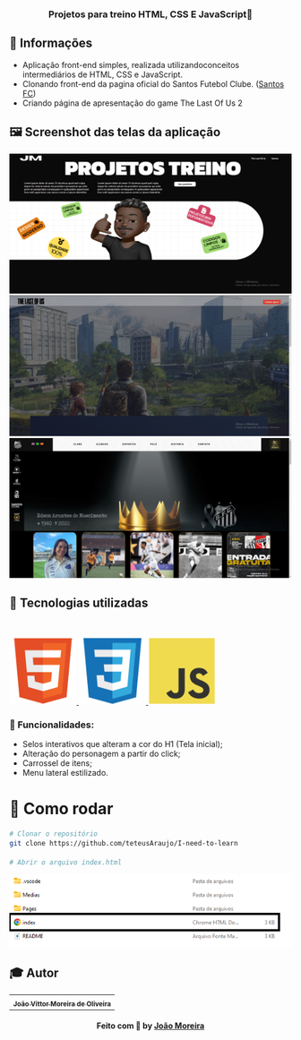 <h3 align="center">
  Projetos para treino HTML, CSS E JavaScript📝
</h3>

## 🔖 Informações

- Aplicação front-end simples, realizada utilizandoconceitos intermediários de HTML, CSS e JavaScript. 
- Clonando front-end da pagina oficial do Santos Futebol Clube. (<a href="https://www.santosfc.com.br/">Santos FC</a>)
- Criando página de apresentação do game The Last Of Us 2

## 🖼 Screenshot das telas da aplicação

<img src="/Medias/inicial.png" alt="Imagem da tela de calculo de IMC com um desenho obeso">

<img src="/Medias/tlu.png" alt="Imagem da tela de calculo de IMC com um desenho obeso">

<img src="/Medias/sfc.png" alt="Imagem da tela de calculo de IMC com um desenho obeso">
<br/>


## 🚀 Tecnologias utilizadas 

<br/>
<p align="left">
  <a href="https://developer.mozilla.org/pt-BR/docs/Web/HTML" target="_blank">
    <img
      src="https://raw.githubusercontent.com/devicons/devicon/master/icons/html5/html5-original.svg"
      alt="HTML5"
      width="120"
      height="120"
    />
  </a>

  <a href="https://developer.mozilla.org/pt-BR/docs/Web/CSS" target="_blank">
    <img
      src="https://raw.githubusercontent.com/devicons/devicon/master/icons/css3/css3-original.svg"
      alt="Css3"
      width="120"
      height="120"
    />
  </a>
  
  <a href="https://developer.mozilla.org/en-US/docs/Web/JavaScript" target="_blank">
    <img
      src="https://raw.githubusercontent.com/devicons/devicon/master/icons/javascript/javascript-original.svg"
      alt="javascript"
      width="120"
      height="120"
    />
  </a>
</p>


### :memo: Funcionalidades: 
- Selos interativos que alteram a cor do H1 (Tela inicial);
- Alteração do personagem a partir do click;
- Carrossel de itens;
- Menu lateral estilizado.

# 👷 Como rodar

```bash
# Clonar o repositório
git clone https://github.com/teteusAraujo/I-need-to-learn

# Abrir o arquivo index.html
```
<img src="/Medias/Captura de tela 2023-10-14 004220.png" alt="Imagem da tela de calculo de IMC com um desenho obeso">


## :mortar_board: Autor

<table align="center">
    <tr>
        <td align="center">
            <a href="https://github.com/JoaoVMoreira">
                <sub><b>João Vittor Moreira de Oliveira</b></sub>
            </a>
        </td>    
    </tr>
</table>
<h4 align="center">
   Feito com 💜 by  <a href="https://www.linkedin.com/in/jvittormoreira/" target="_blank"> João Moreira </a>
</h4>